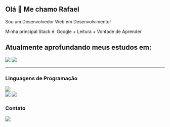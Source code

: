 ## Olá 👋 Me chamo Rafael 

Sou um Desenvolvedor Web em Desenvolvimento! 

Minha principal Stack é: Google + Leitura + Vontade de Aprender

## Atualmente aprofundando meus estudos em:

<img src="https://img.shields.io/badge/Vue.js-35495E?style=for-the-badge&logo=vue.js&logoColor=4FC08D"> 
<img src="https://img.shields.io/badge/Ruby_on_Rails-CC0000?style=for-the-badge&logo=ruby-on-rails&logoColor=white"> 
 
---

### Linguagens de Programação
  
<div>
   <a href="https://github.com/RafaDRF/nodeJS-rest">
    <img src="https://img.shields.io/badge/JavaScript-323330?style=for-the-badge&logo=javascript&logoColor=F7DF1E"> 
  </a>
<div/>
<img src="https://img.shields.io/badge/Python-3776AB?style=for-the-badge&logo=python&logoColor=white">
 
<img src="https://img.shields.io/badge/Ruby-CC342D?style=for-the-badge&logo=ruby&logoColor=white"> 

### Contato
<div>
  <a href="https://www.linkedin.com/in/rafael-dutra-ribas/" ><img src="https://img.shields.io/badge/LinkedIn-0077B5?style=for-the-badge&logo=linkedin&logoColor=white"><a/> 
<div/>
